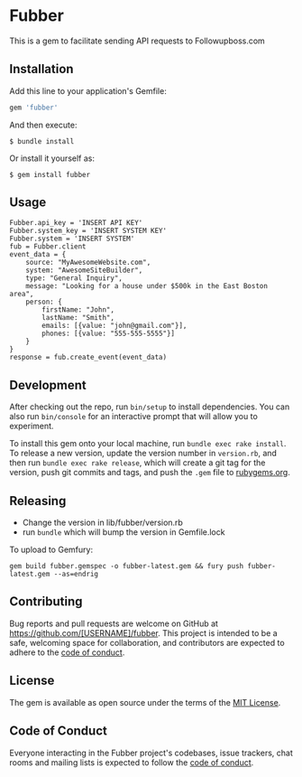 # Fubber

This is a gem to facilitate sending API requests to Followupboss.com

## Installation

Add this line to your application's Gemfile:

```ruby
gem 'fubber'
```

And then execute:

    $ bundle install

Or install it yourself as:

    $ gem install fubber

## Usage

```
Fubber.api_key = 'INSERT API KEY'
Fubber.system_key = 'INSERT SYSTEM KEY'
Fubber.system = 'INSERT SYSTEM'
fub = Fubber.client
event_data = {
    source: "MyAwesomeWebsite.com",
    system: "AwesomeSiteBuilder",
    type: "General Inquiry",
    message: "Looking for a house under $500k in the East Boston area",
    person: {
        firstName: "John",
        lastName: "Smith",
        emails: [{value: "john@gmail.com"}],
        phones: [{value: "555-555-5555"}]
    }
}
response = fub.create_event(event_data)
```

## Development

After checking out the repo, run `bin/setup` to install dependencies. You can also run `bin/console` for an interactive prompt that will allow you to experiment.

To install this gem onto your local machine, run `bundle exec rake install`. To release a new version, update the version number in `version.rb`, and then run `bundle exec rake release`, which will create a git tag for the version, push git commits and tags, and push the `.gem` file to [rubygems.org](https://rubygems.org).

## Releasing

- Change the version in lib/fubber/version.rb
- run `bundle` which will bump the version in Gemfile.lock

To upload to Gemfury:

```
gem build fubber.gemspec -o fubber-latest.gem && fury push fubber-latest.gem --as=endrig
```

## Contributing

Bug reports and pull requests are welcome on GitHub at https://github.com/[USERNAME]/fubber. This project is intended to be a safe, welcoming space for collaboration, and contributors are expected to adhere to the [code of conduct](https://github.com/[USERNAME]/fubber/blob/master/CODE_OF_CONDUCT.md).


## License

The gem is available as open source under the terms of the [MIT License](https://opensource.org/licenses/MIT).

## Code of Conduct

Everyone interacting in the Fubber project's codebases, issue trackers, chat rooms and mailing lists is expected to follow the [code of conduct](https://github.com/[USERNAME]/fubber/blob/master/CODE_OF_CONDUCT.md).
